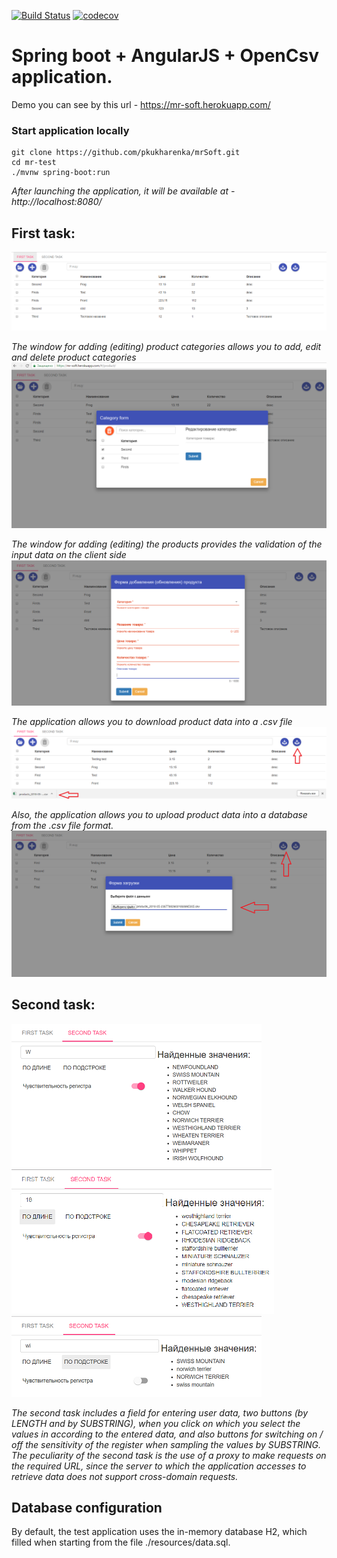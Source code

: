 [![Build Status](https://travis-ci.org/pkukharenka/mrSoft.svg?branch=master)](https://travis-ci.org/pkukharenka/mrSoft)
[![codecov](https://codecov.io/gh/pkukharenka/mrSoft/branch/master/graph/badge.svg)](https://codecov.io/gh/pkukharenka/mrSoft)

# Spring boot + AngularJS + OpenCsv application.

Demo you can see by this url - https://mr-soft.herokuapp.com/

### Start application locally
```
git clone https://github.com/pkukharenka/mrSoft.git
cd mr-test
./mvnw spring-boot:run
```

*After launching the application, it will be available at - http://localhost:8080/*

## First task:

![First Task](./src/main/resources/images/First.png)

*The window for adding (editing) product categories allows you to add, edit
 and delete product categories*
![Category](./src/main/resources/images/Category.png)

*The window for adding (editing) the products provides the validation of the input data
 on the client side*
![Validation](./src/main/resources/images/Validation.png)

*The application allows you to download product data into a .csv file*
![Download](./src/main/resources/images/Download.png)

*Also, the application allows you to upload product data into a database from the .csv file format.*
![Upload](./src/main/resources/images/Upload.png)

## Second task:

![Second Task1](./src/main/resources/images/S1.png)  ![Second Task2](./src/main/resources/images/S5.png) ![Second Task3](./src/main/resources/images/S3.png)

*The second task includes a field for entering user data, two
 buttons (by LENGTH and by SUBSTRING), when you click on which you select the values ​​in
 according to the entered data, and also buttons for switching on / off the sensitivity of the register
 when sampling the values by SUBSTRING.
 The peculiarity of the second task is the use of a proxy to make requests on the required URL,
 since the server to which the application accesses to retrieve data does not support cross-domain requests.*



## Database configuration

By default, the test application uses the in-memory database H2, which
filled when starting from the file ./resources/data.sql. 



